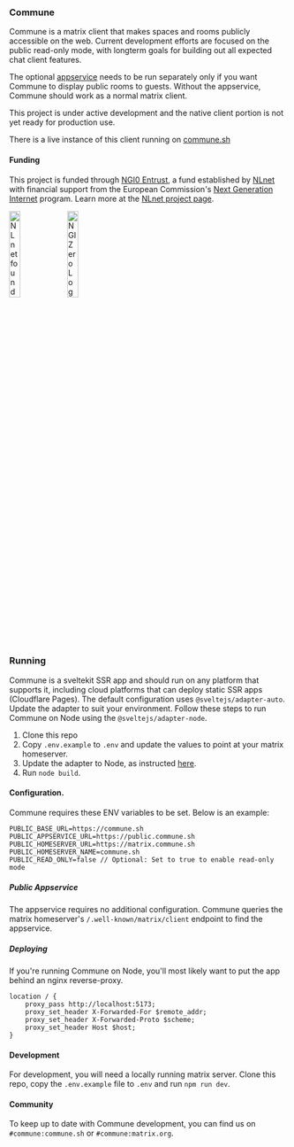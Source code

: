 ### Commune

Commune is a matrix client that makes spaces and rooms publicly accessible on the web. Current development efforts are focused on the public read-only mode, with longterm goals for building out all expected chat client features.

The optional [appservice](https://github.com/commune-sh/appservice) needs to be run separately only if you want Commune to display public rooms to guests. Without the appservice, Commune should work as a normal matrix client.

This project is under active development and the native client portion is not yet ready for production use. 

There is a live instance of this client running on [commune.sh](https://commune.sh)

#### Funding

This project is funded through [NGI0 Entrust](https://nlnet.nl/entrust), a fund established by [NLnet](https://nlnet.nl) with financial support from the European Commission's [Next Generation Internet](https://ngi.eu) program. Learn more at the [NLnet project page](https://nlnet.nl/project/Commune).

[<img src="https://nlnet.nl/logo/banner.png" alt="NLnet foundation logo" width="20%" />](https://nlnet.nl)
[<img src="https://nlnet.nl/image/logos/NGI0_tag.svg" alt="NGI Zero Logo" width="20%" />](https://nlnet.nl/entrust)

### Running

Commune is a sveltekit SSR app and should run on any platform that supports it, including cloud platforms that can deploy static SSR apps (Cloudflare Pages). The default configuration uses `@sveltejs/adapter-auto`. Update the adapter to suit your environment. Follow these steps to run Commune on Node using the `@sveltejs/adapter-node`.

1. Clone this repo
2. Copy `.env.example` to `.env` and update the values to point at your matrix homeserver.
3. Update the adapter to Node, as instructed [here](https://kit.svelte.dev/docs/adapter-node).
4. Run `node build`.


#### Configuration.

Commune requires these ENV variables to be set. Below is an example:

```env
PUBLIC_BASE_URL=https://commune.sh
PUBLIC_APPSERVICE_URL=https://public.commune.sh 
PUBLIC_HOMESERVER_URL=https://matrix.commune.sh
PUBLIC_HOMESERVER_NAME=commune.sh
PUBLIC_READ_ONLY=false // Optional: Set to true to enable read-only mode
```

##### Public Appservice

The appservice requires no additional configuration. Commune queries the matrix
homeserver's `/.well-known/matrix/client` endpoint to find the appservice.

##### Deploying

If you're running Commune on Node, you'll most likely want to put the app behind an nginx reverse-proxy.

```nginx
location / {
    proxy_pass http://localhost:5173;
    proxy_set_header X-Forwarded-For $remote_addr;
    proxy_set_header X-Forwarded-Proto $scheme;
    proxy_set_header Host $host;
}
```

#### Development

For development, you will need a locally running matrix server. Clone this repo, copy the `.env.example` file to `.env` and run `npm run dev`. 

#### Community

To keep up to date with Commune development, you can find us on `#commune:commune.sh` or `#commune:matrix.org`.
